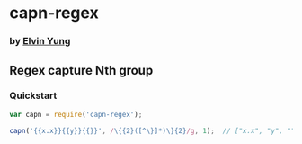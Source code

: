# capn-regex
### by [Elvin Yung](https://github.com/elvinyung)
## Regex capture Nth group

### Quickstart
```JavaScript
var capn = require('capn-regex');

capn('{{x.x}}{{y}}{{}}', /\{{2}([^\}]*)\}{2}/g, 1);  // ["x.x", "y", ""]
```
